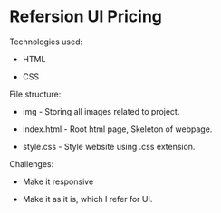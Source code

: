 # Refersion UI Pricing

Technologies used:

- HTML

- CSS

File structure:

- img - Storing all images related to project.

- index.html - Root html page, Skeleton of webpage.

- style.css - Style website using .css extension.

Challenges:

-   Make it responsive

-   Make it as it is, which I refer for UI.
